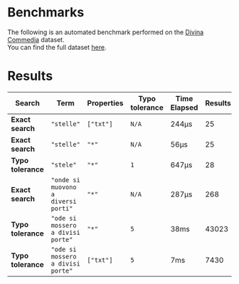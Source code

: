 
# Benchmarks

The following is an automated benchmark performed on the [Divina Commedia](https://en.wikipedia.org/wiki/Divina_Commedia) dataset. <br />
You can find the full dataset [here](https://github.com/nearform/lyra/blob/main/packages/benchmarks/dataset/divinaCommedia.json).

# Results


| Search             | Term                                  | Properties | Typo tolerance | Time Elapsed  | Results     |
|--------------------|---------------------------------------|------------|----------------|---------------|-------------|
| **Exact search**   | `"stelle"`                          | `["txt"]`| `N/A`        | 244μs | 25 |
| **Exact search**   | `"stelle"`                          | `"*"`    | `N/A`        | 56μs | 25 |
| **Typo tolerance** | `"stele"`                           | `"*"`    | `1`          | 647μs | 28 | 
| **Exact search**   | `"onde si muovono a diversi porti"` | `"*"`    | `N/A`        | 287μs | 268 | 
| **Typo tolerance** | `"ode si mossero a divisi porte"`   | `"*"`    | `5`          | 38ms | 43023 | 
| **Typo tolerance** | `"ode si mossero a divisi porte"`   | `["txt"]`| `5`          | 7ms | 7430 |


